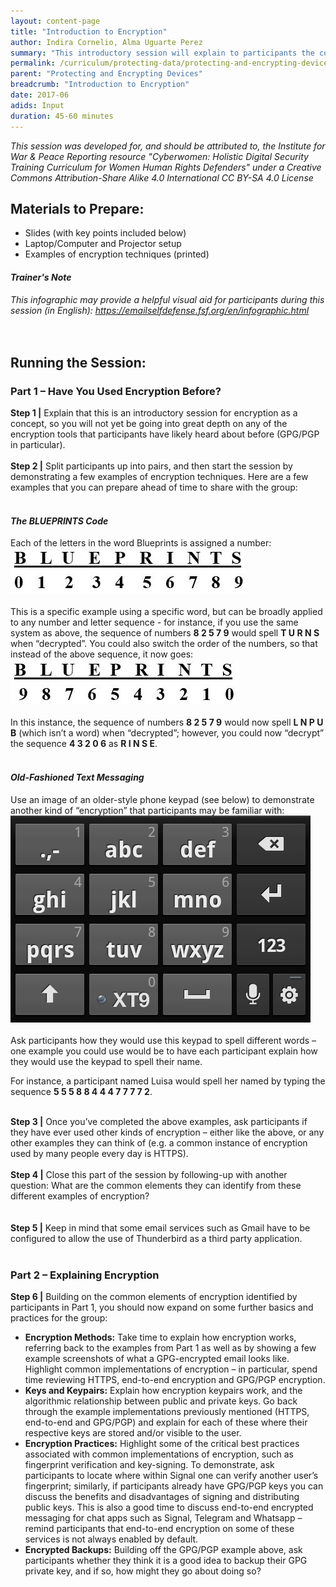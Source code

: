 ```yaml
---
layout: content-page
title: "Introduction to Encryption"
author: Indira Cornelio, Alma Uguarte Perez
summary: "This introductory session will explain to participants the concept of encryption, as well as a brief overview of the different types of encryption available to users."
permalink: /curriculum/protecting-data/protecting-and-encrypting-devices/input/introduction-to-encryption/
parent: "Protecting and Encrypting Devices"
breadcrumb: "Introduction to Encryption"
date: 2017-06
adids: Input
duration: 45-60 minutes
---
```

*This session was developed for, and should be attributed to, the Institute for War & Peace Reporting resource "Cyberwomen: Holistic Digital Security Training Curriculum for Women Human Rights Defenders" under a Creative Commons Attribution-Share Alike 4.0 International CC BY-SA 4.0 License*

## Materials to Prepare: 
- Slides (with key points included below)
- Laptop/Computer and Projector setup
- Examples of encryption techniques (printed)

#### *Trainer's Note*
*This infographic may provide a helpful visual aid for participants during this session (in English): <a href="https://emailselfdefense.fsf.org/en/infographic.html">https://emailselfdefense.fsf.org/en/infographic.html</a>*
<br><br>
 
## Running the Session:

### Part 1 – Have You Used Encryption Before?
**Step 1 |** Explain that this is an introductory session for encryption as a concept, so you will not yet be going into great depth on any of the encryption tools that participants have likely heard about before (GPG/PGP in particular). 
<br><br>
**Step 2 |** Split participants up into pairs, and then start the session by demonstrating a few examples of encryption techniques. Here are a few examples that you can prepare ahead of time to share with the group:
<br><br>

#### *The BLUEPRINTS Code*
Each of the letters in the word Blueprints is assigned a number:
<img src="/assets/images/sawa-blueprints-original-order.JPG">
<br><br>
This is a specific example using a specific word, but can be broadly applied to any number and letter sequence - for instance, if you use the same system as above, the sequence of numbers **8 2 5 7 9** would spell **T U R N S** when “decrypted”. You could also switch the order of the numbers, so that instead of the above sequence, it now goes: 
<img src="/assets/images/sawa-blueprints-switched-order.JPG">
<br><br>
In this instance, the sequence of numbers **8 2 5 7 9** would now spell **L N P U B** (which isn’t a word) when “decrypted”; however, you could now “decrypt” the sequence **4 3 2 0 6** as **R I N S E**.
<br><br>

#### *Old-Fashioned Text Messaging*
Use an image of an older-style phone keypad (see below) to demonstrate another kind of “encryption” that participants may be familiar with:
<img src="/assets/images/sawa-keypad.png">
<br><br>
Ask participants how they would use this keypad to spell different words – one example you could use would be to have each participant explain how they would use the keypad to spell their name. 

For instance, a participant named Luisa would spell her named by typing the sequence **5 5 5 8 8 4 4 4 7 7 7 7 2**.
<br><br>

**Step 3 |** Once you’ve completed the above examples, ask participants if they have ever used other kinds of encryption – either like the above, or any other examples they can think of (e.g. a common instance of encryption used by many people every day is HTTPS).
<br><br>
**Step 4 |** Close this part of the session by following-up with another question: What are the common elements they can identify from these different examples of encryption?
<br><br> 	 	
**Step 5 |** Keep in mind that some email services such as Gmail have to be configured to allow the use of Thunderbird as a third party application.
<br><br>

### Part 2 – Explaining Encryption
**Step 6 |** Building on the common elements of encryption identified by participants in Part 1, you should now expand on some further basics and practices for the group:
- **Encryption Methods:** Take time to explain how encryption works, referring back to the examples from Part 1 as well as by showing a few example screenshots of what a GPG-encrypted email looks like. Highlight common implementations of encryption – in particular, spend time reviewing HTTPS, end-to-end encryption and GPG/PGP encryption. 	
- **Keys and Keypairs:** Explain how encryption keypairs work, and the algorithmic relationship between public and private keys. Go back through the example implementations previously mentioned (HTTPS, end-to-end and GPG/PGP) and explain for each of these where their respective keys are stored and/or visible to the user.
- **Encryption Practices:** Highlight some of the critical best practices associated with common implementations of encryption, such as fingerprint verification and key-signing. To demonstrate, ask participants to locate where within Signal one can verify another user’s fingerprint; similarly, if participants already have GPG/PGP keys you can discuss the benefits and disadvantages of signing and distributing public keys. This is also a good time to discuss end-to-end encrypted messaging for chat apps such as Signal, Telegram and Whatsapp – remind participants that end-to-end encryption on some of these services is not always enabled by default.
- **Encrypted Backups:** Building off the GPG/PGP example above, ask participants whether they think it is a good idea to backup their GPG private key, and if so, how might they go about doing so?
